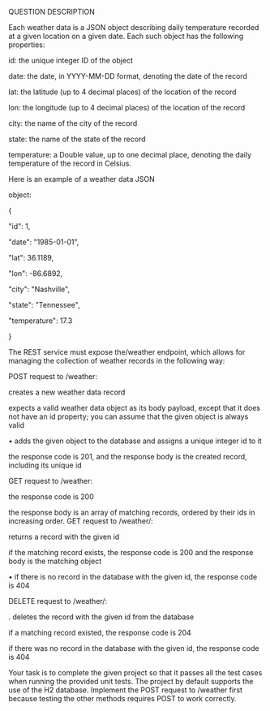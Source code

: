 QUESTION DESCRIPTION

Each weather data is a JSON object describing daily temperature recorded at a given location on a given date. Each such object has the following properties:

id: the unique integer ID of the object

date: the date, in YYYY-MM-DD format, denoting the date of the record

lat: the latitude (up to 4 decimal places) of the location of the record

lon: the longitude (up to 4 decimal places) of the location of the record

city: the name of the city of the record

state: the name of the state of the record

temperature: a Double value, up to one decimal place, denoting the daily temperature of the record in Celsius.

Here is an example of a weather data JSON

object:

{

"id": 1,

"date": "1985-01-01",

"lat": 36.1189,

"lon": -86.6892,

"city": "Nashville",

"state": "Tennessee",

"temperature": 17.3

}

The REST service must expose the/weather endpoint, which allows for managing the collection of weather records in the following way:

POST request to /weather:

creates a new weather data record

expects a valid weather data object as its body payload, except that it does not have an id property; you can assume that the given object is always valid

• adds the given object to the database and assigns a unique integer id to it

the response code is 201, and the response body is the created record, including its unique id

GET request to /weather:

the response code is 200

the response body is an array of matching records, ordered by their ids in increasing order.
GET request to /weather/<id>:

returns a record with the given id

if the matching record exists, the response code is 200 and the response body is the matching object

• if there is no record in the database with the given id, the response code is 404

DELETE request to /weather/<id>:

. deletes the record with the given id from the database

if a matching record existed, the response code is 204

if there was no record in the database with the given id, the response code is 404

Your task is to complete the given project so that it passes all the test cases when running the provided unit tests. The project by default supports the use of the H2 database. Implement the POST request to /weather first because testing the other methods requires POST to work correctly.
